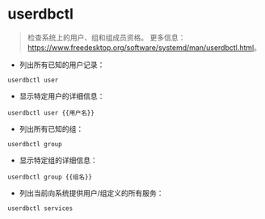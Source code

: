 # userdbctl

> 检查系统上的用户、组和组成员资格。
> 更多信息：<https://www.freedesktop.org/software/systemd/man/userdbctl.html>。

- 列出所有已知的用户记录：

`userdbctl user`

- 显示特定用户的详细信息：

`userdbctl user {{用户名}}`

- 列出所有已知的组：

`userdbctl group`

- 显示特定组的详细信息：

`userdbctl group {{组名}}`

- 列出当前向系统提供用户/组定义的所有服务：

`userdbctl services`